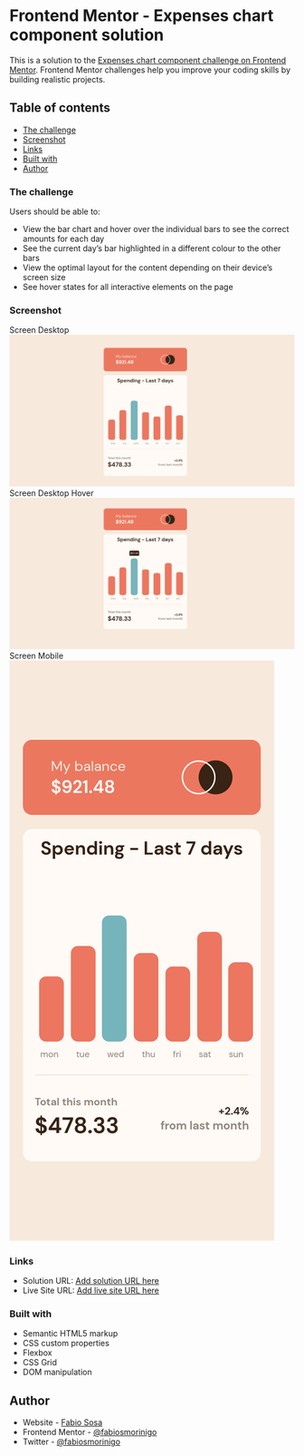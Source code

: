 # Frontend Mentor - Expenses chart component solution

This is a solution to the [Expenses chart component challenge on Frontend Mentor](https://www.frontendmentor.io/challenges/expenses-chart-component-e7yJBUdjwt). Frontend Mentor challenges help you improve your coding skills by building realistic projects. 

## Table of contents

  - [The challenge](#the-challenge)
  - [Screenshot](#screenshot)
  - [Links](#links)
  - [Built with](#built-with)
- [Author](#author)

### The challenge

Users should be able to:

- View the bar chart and hover over the individual bars to see the correct amounts for each day
- See the current day’s bar highlighted in a different colour to the other bars
- View the optimal layout for the content depending on their device’s screen size
- See hover states for all interactive elements on the page

### Screenshot
Screen Desktop
![](./images/screen-desktop.png)
Screen Desktop Hover
![](./images/screen-desktop-hover.png)
Screen Mobile
![](./images/screen-mobile.png)
### Links

- Solution URL: [Add solution URL here](https://your-solution-url.com)
- Live Site URL: [Add live site URL here](https://your-live-site-url.com)

### Built with

- Semantic HTML5 markup
- CSS custom properties
- Flexbox
- CSS Grid
- DOM manipulation
## Author

- Website - [Fabio Sosa](https://portfoliofabio.netlify.app/)
- Frontend Mentor - [@fabiosmorinigo](https://www.frontendmentor.io/profile/fabiosmorinigo)
- Twitter - [@fabiosmorinigo](https://www.twitter.com/fabiosmorinigo)
